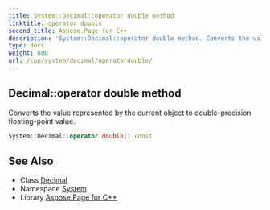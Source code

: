 ```yaml
---
title: System::Decimal::operator double method
linktitle: operator double
second_title: Aspose.Page for C++
description: 'System::Decimal::operator double method. Converts the value represented by the current object to double-precision floating-point value in C++.'
type: docs
weight: 800
url: /cpp/system/decimal/operatordouble/
---
```

## Decimal::operator double method


Converts the value represented by the current object to double-precision floating-point value.

```cpp
System::Decimal::operator double() const
```

## See Also

* Class [Decimal](../)
* Namespace [System](../../)
* Library [Aspose.Page for C++](../../../)
